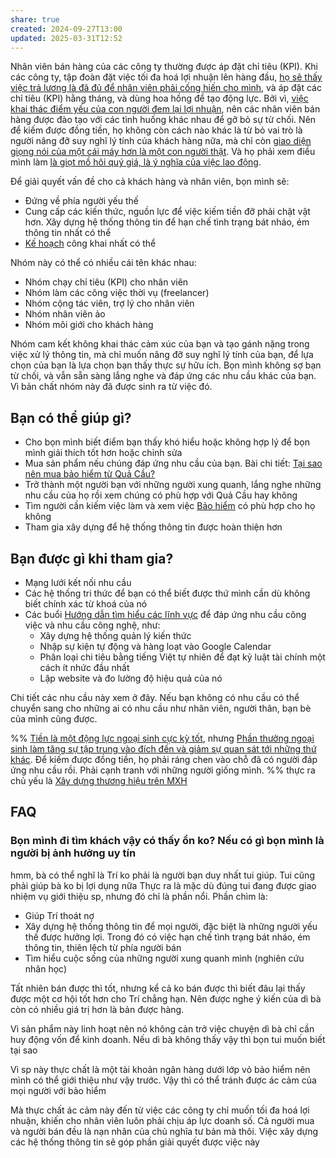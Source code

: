 ```yaml
---
share: true
created: 2024-09-27T13:00
updated: 2025-03-31T12:52
---
```

Nhân viên bán hàng của các công ty thường được áp đặt chỉ tiêu (KPI). Khi các công ty, tập đoàn đặt việc tối đa hoá lợi nhuận lên hàng đầu, [họ sẽ thấy việc trả lương là đã đủ để nhân viên phải cống hiến cho mình](../../%E2%9A%A1Hi%E1%BB%83u%20bi%E1%BA%BFt%20s%C3%A2u/%C4%90%E1%BA%A1o%20%C4%91%E1%BB%A9c,%20ph%C3%A1p%20lu%E1%BA%ADt.%20Ch%E1%BB%A7%20ngh%C4%A9a%20t%C3%A2n%20t%E1%BB%B1%20do/C%C3%B4ng%20ty%20th%E1%BA%A5y%20vi%E1%BB%87c%20tr%E1%BA%A3%20l%C6%B0%C6%A1ng%20l%C3%A0%20%C4%91%C3%A3%20%C4%91%E1%BB%A7%20%C4%91%E1%BB%83%20nh%C3%A2n%20vi%C3%AAn%20ph%E1%BA%A3i%20c%E1%BB%91ng%20hi%E1%BA%BFn%20cho%20m%C3%ACnh.md), và áp đặt các chỉ tiêu (KPI) hằng tháng, và dùng hoa hồng để tạo động lực. Bởi vì, [việc khai thác điểm yếu của con người đem lại lợi nhuận](../../%E2%9A%A1Hi%E1%BB%83u%20bi%E1%BA%BFt%20s%C3%A2u/%C4%90%E1%BA%A1o%20%C4%91%E1%BB%A9c,%20ph%C3%A1p%20lu%E1%BA%ADt.%20Ch%E1%BB%A7%20ngh%C4%A9a%20t%C3%A2n%20t%E1%BB%B1%20do/Vi%E1%BB%87c%20khai%20th%C3%A1c%20%C4%91i%E1%BB%83m%20y%E1%BA%BFu%20c%E1%BB%A7a%20con%20ng%C6%B0%E1%BB%9Di%20%C4%91em%20l%E1%BA%A1i%20l%E1%BB%A3i%20nhu%E1%BA%ADn.md), nên các nhân viên bán hàng được đào tạo với các tình huống khác nhau để gỡ bỏ sự từ chối. Nên để kiếm được đồng tiền, họ không còn cách nào khác là từ bỏ vai trò là người nâng đỡ suy nghĩ lý tính của khách hàng nữa, mà chỉ còn [giao diện giọng nói của một cái máy hơn là một con người thật](../../%E2%9A%A1Hi%E1%BB%83u%20bi%E1%BA%BFt%20s%C3%A2u/%C4%90%E1%BA%A1o%20%C4%91%E1%BB%A9c,%20ph%C3%A1p%20lu%E1%BA%ADt.%20Ch%E1%BB%A7%20ngh%C4%A9a%20t%C3%A2n%20t%E1%BB%B1%20do/Ng%C6%B0%E1%BB%9Di%20b%C3%A1n%20h%C3%A0ng%20gi%E1%BB%91ng%20nh%C6%B0%20giao%20di%E1%BB%87n%20gi%E1%BB%8Dng%20n%C3%B3i%20c%E1%BB%A7a%20m%E1%BB%99t%20c%C3%A1i%20m%C3%A1y%20h%C6%A1n%20l%C3%A0%20m%E1%BB%99t%20con%20ng%C6%B0%E1%BB%9Di%20th%E1%BA%ADt.md). Và họ phải xem điều mình làm [là giọt mồ hôi quý giá, là ý nghĩa của việc lao động](../../%E2%9A%A1Hi%E1%BB%83u%20bi%E1%BA%BFt%20s%C3%A2u/%C4%90%E1%BA%A1o%20%C4%91%E1%BB%A9c,%20ph%C3%A1p%20lu%E1%BA%ADt.%20Ch%E1%BB%A7%20ngh%C4%A9a%20t%C3%A2n%20t%E1%BB%B1%20do/C%E1%BA%A3m%20x%C3%BAc/B%C3%A1n%20h%C3%A0ng%20b%E1%BA%B1ng%20s%E1%BB%B1%20s%E1%BB%A3%20h%C3%A3i,%20nh%C6%B0ng%20l%E1%BA%A1i%20xem%20%C4%91%C3%B3%20l%C3%A0%20gi%E1%BB%8Dt%20m%E1%BB%93%20h%C3%B4i%20qu%C3%BD%20gi%C3%A1.md).

Để giải quyết vấn đề cho cả khách hàng và nhân viên, bọn mình sẽ:
- Đứng về phía người yếu thế
- Cung cấp các kiến thức, nguồn lực để việc kiếm tiền đỡ phải chật vật hơn. Xây dựng hệ thống thông tin để hạn chế tình trạng bát nháo, ém thông tin nhất có thể
- [Kế hoạch](./index.md) công khai nhất có thể

Nhóm này có thể có nhiều cái tên khác nhau:
- Nhóm chạy chỉ tiêu (KPI) cho nhân viên
- Nhóm làm các công việc thời vụ (freelancer)
- Nhóm cộng tác viên, trợ lý cho nhân viên
- Nhóm nhân viên ảo
- Nhóm môi giới cho khách hàng

Nhóm cam kết không khai thác cảm xúc của bạn và tạo gánh nặng trong việc xử lý thông tin, mà chỉ muốn nâng đỡ suy nghĩ lý tính của bạn, để lựa chọn của bạn là lựa chọn bạn thấy thực sự hữu ích. Bọn mình không sợ bạn từ chối, và vẫn sẵn sàng lắng nghe và đáp ứng các nhu cầu khác của bạn. Vì bản chất nhóm này đã được sinh ra từ việc đó.

## Bạn có thể giúp gì? 
- Cho bọn mình biết điểm bạn thấy khó hiểu hoặc không hợp lý để bọn mình giải thích tốt hơn hoặc chỉnh sửa
- Mua sản phẩm nếu chúng đáp ứng nhu cầu của bạn. Bài chi tiết: [Tại sao nên mua bảo hiểm từ Quả Cầu?](../../%F0%9F%93%9CT%C3%A0i%20nguy%C3%AAn/Qu%C3%A0%20t%E1%BA%B7ng/B%E1%BA%A3o%20hi%E1%BB%83m/index.md)
- Trở thành một người bạn với những người xung quanh, lắng nghe những nhu cầu của họ rồi xem chúng có phù hợp với Quả Cầu hay không
- Tìm người cần kiếm việc làm và xem việc [Bảo hiểm](%F0%9F%93%90D%E1%BB%B1%20%C3%A1n/Ch%E1%BA%A1y%20ch%E1%BB%89%20ti%C3%AAu/L%C3%A0m%20nh%C3%A2n%20s%E1%BB%B1%20%E1%BA%A3o/B%E1%BA%A3o%20hi%E1%BB%83m/B%E1%BA%A3o%20hi%E1%BB%83m.md) có phù hợp cho họ không
- Tham gia xây dựng để hệ thống thông tin được hoàn thiện hơn

## Bạn được gì khi tham gia?
- Mạng lưới kết nối nhu cầu
- Các hệ thống tri thức để bạn có thể biết được thứ mình cần dù không biết chính xác từ khoá của nó
- Các buổi [Hướng dẫn tìm hiểu các lĩnh vực](../../%F0%9F%93%9CT%C3%A0i%20nguy%C3%AAn/%C3%9D%20t%C6%B0%E1%BB%9Fng%20ki%E1%BA%BFm%20ti%E1%BB%81n/3%20%C3%9D%20t%C6%B0%E1%BB%9Fng/C%C3%A1c%20bu%E1%BB%95i%20chia%20s%E1%BA%BB,%20l%E1%BB%9Bp%20h%E1%BB%8Dc,%20kho%C3%A1%20%C4%91%C3%A0o%20t%E1%BA%A1o,%20bu%E1%BB%95i%20hu%E1%BA%A5n%20luy%E1%BB%87n/H%C6%B0%E1%BB%9Bng%20d%E1%BA%ABn%20t%C3%ACm%20hi%E1%BB%83u%20c%C3%A1c%20l%C4%A9nh%20v%E1%BB%B1c.md) để đáp ứng nhu cầu công việc và nhu cầu công nghệ, như:
    - Xây dựng hệ thống quản lý kiến thức 
    - Nhập sự kiện tự động và hàng loạt vào Google Calendar
    - Phân loại chi tiêu bằng tiếng Việt tự nhiên để đạt kỷ luật tài chính một cách ít nhức đầu nhất
    - Lập website và đo lường độ hiệu quả của nó

Chi tiết các nhu cầu này xem ở đây. Nếu bạn không có nhu cầu có thể chuyển sang cho những ai có nhu cầu như nhân viên, người thân, bạn bè của mình cũng được.


%%
[Tiền là một động lực ngoại sinh cực kỳ tốt](../../%E2%9A%A1Hi%E1%BB%83u%20bi%E1%BA%BFt%20s%C3%A2u/Kinh%20t%E1%BA%BF/Kinh%20t%E1%BA%BF%20h%E1%BB%8Dc%20t%C3%A2m%20l%C3%BD/Ti%E1%BB%81n%20l%C3%A0%20m%E1%BB%99t%20%C4%91%E1%BB%99ng%20l%E1%BB%B1c%20ngo%E1%BA%A1i%20sinh%20c%E1%BB%B1c%20k%E1%BB%B3%20t%E1%BB%91t.md), nhưng [Phần thưởng ngoại sinh làm tăng sự tập trung vào đích đến và giảm sự quan sát tới những thứ khác](../../%E2%9A%A1Hi%E1%BB%83u%20bi%E1%BA%BFt%20s%C3%A2u/T%C3%A2m%20l%C3%BD%20h%E1%BB%8Dc%20qu%E1%BA%A3n%20l%C3%BD%20v%C3%A0%20lao%20%C4%91%E1%BB%99ng/K%E1%BB%B9%20n%C4%83ng,%20%C4%91%E1%BB%99ng%20l%E1%BB%B1c/Ph%E1%BA%A7n%20th%C6%B0%E1%BB%9Fng%20ngo%E1%BA%A1i%20sinh%20l%C3%A0m%20t%C4%83ng%20s%E1%BB%B1%20t%E1%BA%ADp%20trung%20v%C3%A0o%20%C4%91%C3%ADch%20%C4%91%E1%BA%BFn%20v%C3%A0%20gi%E1%BA%A3m%20s%E1%BB%B1%20quan%20s%C3%A1t%20t%E1%BB%9Bi%20nh%E1%BB%AFng%20th%E1%BB%A9%20kh%C3%A1c.md). 
Để kiếm được đồng tiền, họ phải ráng chen vào chỗ đã có người đáp ứng nhu cầu rồi. Phải cạnh tranh với những người giống mình. %%
thực ra chủ yếu là [Xây dựng thương hiệu trên MXH](../../%F0%9F%93%9CT%C3%A0i%20nguy%C3%AAn/X%C3%A2y%20d%E1%BB%B1ng%20th%C6%B0%C6%A1ng%20hi%E1%BB%87u,%20m%E1%BB%9F%20r%E1%BB%99ng%20m%E1%BB%91i%20quan%20h%E1%BB%87/X%C3%A2y%20d%E1%BB%B1ng%20th%C6%B0%C6%A1ng%20hi%E1%BB%87u%20tr%C3%AAn%20MXH.md)
## FAQ
### Bọn mình đi tìm khách vậy có thấy ổn ko? Nếu có gì bọn mình là người bị ảnh hưởng uy tín 
hmm, bà có thể nghĩ là Trí ko phải là người bạn duy nhất tui giúp. Tui cũng phải giúp bà ko bị lợi dụng nữa
Thực ra là mặc dù đúng tui đang được giao nhiệm vụ giới thiệu sp, nhưng đó chỉ là phần nổi. Phần chìm là:
- Giúp Trí thoát nợ
- Xây dựng hệ thống thông tin để mọi người, đặc biệt là những người yếu thế được hưởng lợi. Trong đó có việc hạn chế tình trạng bát nháo, ém thông tin, thiên lệch từ phía người bán 
- Tìm hiểu cuộc sống của những người xung quanh mình (nghiên cứu nhân học)

Tất nhiên bán được thì tốt, nhưng kể cả ko bán được thì biết đâu lại thấy được một cơ hội tốt hơn cho Trí chẳng hạn. Nên được nghe ý kiến của dì bà còn có nhiều giá trị hơn là bản được hàng. 

Vì sản phẩm này linh hoạt nên nó không cản trở việc chuyện dì bà chỉ cần huy động vốn để kinh doanh. Nếu dì bà không thấy vậy thì bọn tui muốn biết tại sao

Vì sp này thực chất là một tài khoản ngân hàng dưới lớp vỏ bảo hiểm nên mình có thể giới thiệu như vậy trước. Vậy thì có thể tránh được ác cảm của mọi người với bảo hiểm 

Mà thực chất ác cảm này đến từ việc các công ty chỉ muốn tối đa hoá lợi nhuận, khiến cho nhân viên luôn phải chịu áp lực doanh số. Cả người mua và người bán đều là nạn nhân của chủ nghĩa tư bản mà thôi. Việc xây dựng các hệ thống thông tin sẽ góp phần giải quyết được việc này